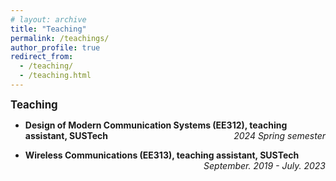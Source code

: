 ```yaml
---
# layout: archive
title: "Teaching"
permalink: /teachings/
author_profile: true
redirect_from:
  - /teaching/
  - /teaching.html
---
```


<big>**Teaching**</big>

- <b>Design of Modern Communication Systems (EE312), teaching assistant, SUSTech</b> <i style="float: right">2024 Spring semester</i>

- <b>Wireless Communications (EE313), teaching assistant, SUSTech</b> <i style="float: right">September. 2019 - July. 2023</i>
